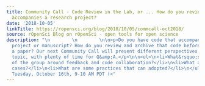 ```yaml
---
title: Community Call - Code Review in the Lab, or ... How do you review code that
  accompanies a research project?
date: '2018-10-05'
linkTitle: https://ropensci.org/blog/2018/10/05/commcall-oct2018/
source: rOpenSci Blog on rOpenSci - open tools for open science
description: "\n        \n        \n\n<p>Do you have code that accompanies a research
  project or manuscript? How do you review and archive that code before you submit
  a paper? Our next Community Call will present different perspectives on this hot
  topic, with plenty of time for Q&amp;A.</p>\n\n<ul>\n<li>What&rsquo;s the culture
  of the group around feedback and code collaboration?</li>\n<li>What are the use
  cases?</li>\n<li>What are some practices that can adopted?</li>\n</ul>\n\n<p>\U0001F558
  Tuesday, October 16th, 9-10 AM PDT (<"
---
```

